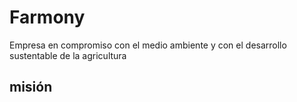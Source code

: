 # Farmony
Empresa en compromiso con el medio ambiente y con el desarrollo sustentable de la agricultura
## misión
